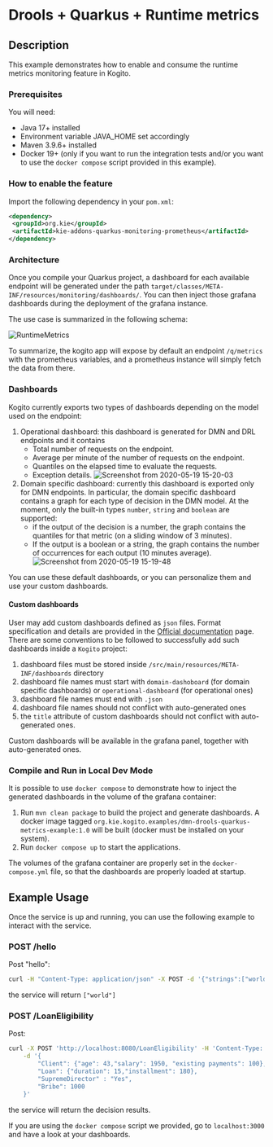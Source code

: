 # Drools + Quarkus + Runtime metrics

## Description

This example demonstrates how to enable and consume the runtime metrics monitoring feature in Kogito. 

### Prerequisites
 
You will need:
  - Java 17+ installed 
  - Environment variable JAVA_HOME set accordingly
  - Maven 3.9.6+ installed
  - Docker 19+ (only if you want to run the integration tests and/or you want to use the `docker compose` script provided in this example).
  
### How to enable the feature

Import the following dependency in your `pom.xml`:

```XML
<dependency>
 <groupId>org.kie</groupId>
 <artifactId>kie-addons-quarkus-monitoring-prometheus</artifactId>
</dependency>
```

### Architecture

Once you compile your Quarkus project, a dashboard for each available endpoint will be generated under the path `target/classes/META-INF/resources/monitoring/dashboards/`. You can then inject those grafana dashboards during the deployment of the grafana instance.

The use case is summarized in the following schema:
 
![RuntimeMetrics](https://user-images.githubusercontent.com/18282531/76740726-a0cbdd80-676e-11ea-8cc3-63ed5cbb3ac8.png)

To summarize, the kogito app will expose by default an endpoint `/q/metrics` with the prometheus variables, and a prometheus instance will simply fetch the data from there.

### Dashboards

Kogito currently exports two types of dashboards depending on the model used on the endpoint:
1. Operational dashboard: this dashboard is generated for DMN and DRL endpoints and it contains
    * Total number of requests on the endpoint.
    * Average per minute of the number of requests on the endpoint.
    * Quantiles on the elapsed time to evaluate the requests.
    * Exception details.
![Screenshot from 2020-05-19 15-20-03](https://user-images.githubusercontent.com/18282531/82339837-ca171d00-99ee-11ea-85bc-2681878fb6ab.png)
2. Domain specific dashboard: currently this dashboard is exported only for DMN endpoints. In particular, the domain specific dashboard contains a graph for each type of decision in the DMN model. At the moment, only the built-in types `number`, `string` and `boolean` are supported:
   * if the output of the decision is a number, the graph contains the quantiles for that metric (on a sliding window of 3 minutes).
   * If the output is a boolean or a string, the graph contains the number of occurrences for each output (10 minutes average).
![Screenshot from 2020-05-19 15-19-48](https://user-images.githubusercontent.com/18282531/82339828-c71c2c80-99ee-11ea-85b6-b5d4a0337f0b.png)

You can use these default dashboards, or you can personalize them and use your custom dashboards.

#### Custom dashboards
User may add custom dashboards defined as `json` files. Format specification and details are provided in the [Official documentation](https://grafana.com/docs/grafana/latest/dashboards/json-model/) page.
There are some conventions to be followed to successfully add such dashboards inside a `Kogito` project:

1. dashboard files must be stored inside `/src/main/resources/META-INF/dashboards` directory
2. dashboard file names must start with `domain-dashoboard` (for domain specific dashboards) or `operational-dashboard` (for operational ones)
3. dashboard file names must end with `.json`
4. dashboard file names should not conflict with auto-generated ones
5. the `title` attribute of custom dashboards should not conflict with auto-generated ones.

Custom dashboards will be available in the grafana panel, together with auto-generated ones.

### Compile and Run in Local Dev Mode

It is possible to use `docker compose` to demonstrate how to inject the generated dashboards in the volume of the grafana container:
1. Run `mvn clean package` to build the project and generate dashboards. A docker image tagged `org.kie.kogito.examples/dmn-drools-quarkus-metrics-example:1.0` will be built (docker must be installed on your system).
2. Run `docker compose up` to start the applications. 

The volumes of the grafana container are properly set in the `docker-compose.yml` file, so that the dashboards are properly loaded at startup.

## Example Usage

Once the service is up and running, you can use the following example to interact with the service.

### POST /hello

Post "hello":

```sh
curl -H "Content-Type: application/json" -X POST -d '{"strings":["world"]}' http://localhost:8080/hello
```

the service will return `["world"]`

### POST /LoanEligibility

Post:

```sh
curl -X POST 'http://localhost:8080/LoanEligibility' -H 'Content-Type: application/json' \
    -d '{
        "Client": {"age": 43,"salary": 1950, "existing payments": 100},
        "Loan": {"duration": 15,"installment": 180}, 
        "SupremeDirector" : "Yes", 
        "Bribe": 1000
    }'
```

the service will return the decision results.  

If you are using the `docker compose` script we provided, go to `localhost:3000` and have a look at your dashboards.

